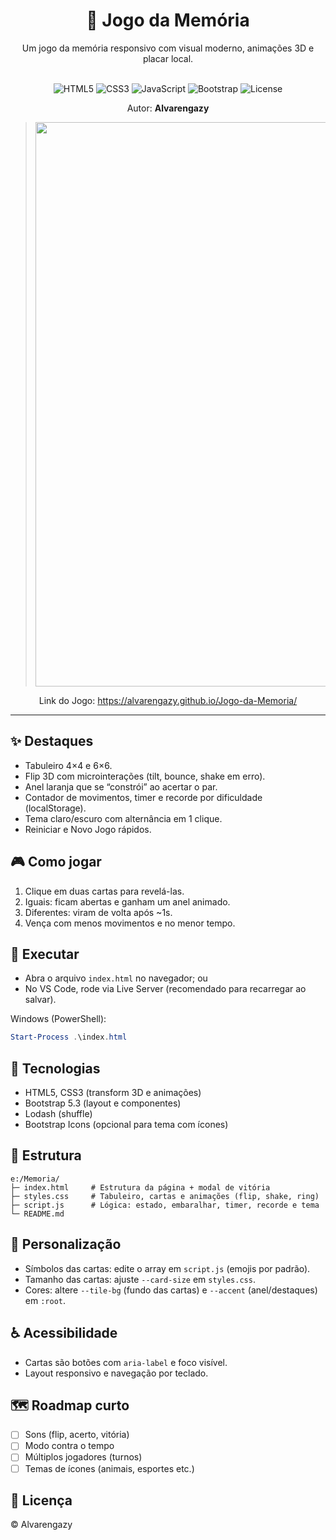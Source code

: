 <div align="center">

# 🧠 Jogo da Memória

Um jogo da memória responsivo com visual moderno, animações 3D e placar local.

<br>

<img alt="HTML5" src="https://img.shields.io/badge/HTML5-E96228?style=for-the-badge&logo=html5&logoColor=white">
<img alt="CSS3" src="https://img.shields.io/badge/CSS3-2862E9?style=for-the-badge&logo=css3&logoColor=white">
<img alt="JavaScript" src="https://img.shields.io/badge/JavaScript-F7DF1E?style=for-the-badge&logo=javascript&logoColor=222">
<img alt="Bootstrap" src="https://img.shields.io/badge/Bootstrap-7A11F5?style=for-the-badge&logo=bootstrap&logoColor=white">
<img alt="License" src="https://img.shields.io/badge/License-Alvarengazy-2ea44f?style=for-the-badge">

<br>

Autor: <strong>Alvarengazy</strong>

> <img alt="Image" width="1408" height="903" src="https://private-user-images.githubusercontent.com/221409936/487530455-fa947694-98a8-470f-a67b-8a93d8724fc1.png?jwt=eyJ0eXAiOiJKV1QiLCJhbGciOiJIUzI1NiJ9.eyJpc3MiOiJnaXRodWIuY29tIiwiYXVkIjoicmF3LmdpdGh1YnVzZXJjb250ZW50LmNvbSIsImtleSI6ImtleTUiLCJleHAiOjE3NTc0NjE4NTUsIm5iZiI6MTc1NzQ2MTU1NSwicGF0aCI6Ii8yMjE0MDk5MzYvNDg3NTMwNDU1LWZhOTQ3Njk0LTk4YTgtNDcwZi1hNjdiLThhOTNkODcyNGZjMS5wbmc_WC1BbXotQWxnb3JpdGhtPUFXUzQtSE1BQy1TSEEyNTYmWC1BbXotQ3JlZGVudGlhbD1BS0lBVkNPRFlMU0E1M1BRSzRaQSUyRjIwMjUwOTA5JTJGdXMtZWFzdC0xJTJGczMlMkZhd3M0X3JlcXVlc3QmWC1BbXotRGF0ZT0yMDI1MDkwOVQyMzQ1NTVaJlgtQW16LUV4cGlyZXM9MzAwJlgtQW16LVNpZ25hdHVyZT04YzE0ZDdiMGM5NDk5Y2NkNjAwOGU2OTBjNTVkZjE3ZGQ0ODVjN2UwM2JlOTk5NWI5MDNmMzNkNzM0YmQwM2I3JlgtQW16LVNpZ25lZEhlYWRlcnM9aG9zdCJ9.lC44QJFdrofioDEOrakc1234FjK3T2YiQ6XW7ZCb45A">

Link do Jogo: https://alvarengazy.github.io/Jogo-da-Memoria/

</div>

---

## ✨ Destaques
- Tabuleiro 4×4 e 6×6.
- Flip 3D com microinterações (tilt, bounce, shake em erro).
- Anel laranja que se “constrói” ao acertar o par.
- Contador de movimentos, timer e recorde por dificuldade (localStorage).
- Tema claro/escuro com alternância em 1 clique.
- Reiniciar e Novo Jogo rápidos.

## 🎮 Como jogar
1) Clique em duas cartas para revelá-las.  
2) Iguais: ficam abertas e ganham um anel animado.  
3) Diferentes: viram de volta após ~1s.  
4) Vença com menos movimentos e no menor tempo.

## 🚀 Executar
- Abra o arquivo `index.html` no navegador; ou
- No VS Code, rode via Live Server (recomendado para recarregar ao salvar).

Windows (PowerShell):

```powershell
Start-Process .\index.html
```

## 🧩 Tecnologias
- HTML5, CSS3 (transform 3D e animações)
- Bootstrap 5.3 (layout e componentes)
- Lodash (shuffle)
- Bootstrap Icons (opcional para tema com ícones)

## 📁 Estrutura
```
e:/Memoria/
├─ index.html     # Estrutura da página + modal de vitória
├─ styles.css     # Tabuleiro, cartas e animações (flip, shake, ring)
├─ script.js      # Lógica: estado, embaralhar, timer, recorde e tema
└─ README.md
```

## 🎨 Personalização
- Símbolos das cartas: edite o array em `script.js` (emojis por padrão).  
- Tamanho das cartas: ajuste `--card-size` em `styles.css`.  
- Cores: altere `--tile-bg` (fundo das cartas) e `--accent` (anel/destaques) em `:root`.

## ♿ Acessibilidade
- Cartas são botões com `aria-label` e foco visível.  
- Layout responsivo e navegação por teclado.

## 🗺️ Roadmap curto
- [ ] Sons (flip, acerto, vitória)  
- [ ] Modo contra o tempo  
- [ ] Múltiplos jogadores (turnos)  
- [ ] Temas de ícones (animais, esportes etc.)

## 📜 Licença
© Alvarengazy




